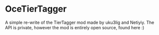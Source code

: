 # OceTierTagger
A simple re-write of the TierTagger mod made by uku3lig and Netiyiy. The API is private, however the mod is entirely open source, found here :)